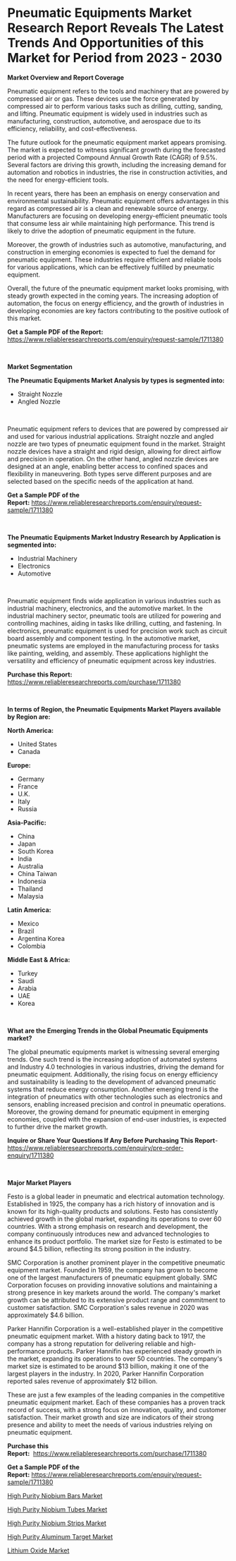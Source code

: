 <p><h1>Pneumatic Equipments Market Research Report Reveals The Latest Trends And Opportunities of this Market for Period from 2023 - 2030</h1></p><p><strong>Market Overview and Report Coverage</strong></p>
<p><p>Pneumatic equipment refers to the tools and machinery that are powered by compressed air or gas. These devices use the force generated by compressed air to perform various tasks such as drilling, cutting, sanding, and lifting. Pneumatic equipment is widely used in industries such as manufacturing, construction, automotive, and aerospace due to its efficiency, reliability, and cost-effectiveness.</p><p>The future outlook for the pneumatic equipment market appears promising. The market is expected to witness significant growth during the forecasted period with a projected Compound Annual Growth Rate (CAGR) of 9.5%. Several factors are driving this growth, including the increasing demand for automation and robotics in industries, the rise in construction activities, and the need for energy-efficient tools.</p><p>In recent years, there has been an emphasis on energy conservation and environmental sustainability. Pneumatic equipment offers advantages in this regard as compressed air is a clean and renewable source of energy. Manufacturers are focusing on developing energy-efficient pneumatic tools that consume less air while maintaining high performance. This trend is likely to drive the adoption of pneumatic equipment in the future.</p><p>Moreover, the growth of industries such as automotive, manufacturing, and construction in emerging economies is expected to fuel the demand for pneumatic equipment. These industries require efficient and reliable tools for various applications, which can be effectively fulfilled by pneumatic equipment.</p><p>Overall, the future of the pneumatic equipment market looks promising, with steady growth expected in the coming years. The increasing adoption of automation, the focus on energy efficiency, and the growth of industries in developing economies are key factors contributing to the positive outlook of this market.</p></p>
<p><strong>Get a Sample PDF of the Report:</strong> <a href="https://www.reliableresearchreports.com/enquiry/request-sample/1711380">https://www.reliableresearchreports.com/enquiry/request-sample/1711380</a></p>
<p>&nbsp;</p>
<p><strong>Market Segmentation</strong></p>
<p><strong>The Pneumatic Equipments Market Analysis by types is segmented into:</strong></p>
<p><ul><li>Straight Nozzle</li><li>Angled Nozzle</li></ul></p>
<p>&nbsp;</p>
<p><p>Pneumatic equipment refers to devices that are powered by compressed air and used for various industrial applications. Straight nozzle and angled nozzle are two types of pneumatic equipment found in the market. Straight nozzle devices have a straight and rigid design, allowing for direct airflow and precision in operation. On the other hand, angled nozzle devices are designed at an angle, enabling better access to confined spaces and flexibility in maneuvering. Both types serve different purposes and are selected based on the specific needs of the application at hand.</p></p>
<p><strong>Get a Sample PDF of the Report:</strong>&nbsp;<a href="https://www.reliableresearchreports.com/enquiry/request-sample/1711380">https://www.reliableresearchreports.com/enquiry/request-sample/1711380</a></p>
<p>&nbsp;</p>
<p><strong>The Pneumatic Equipments Market Industry Research by Application is segmented into:</strong></p>
<p><ul><li>Industrial Machinery</li><li>Electronics</li><li>Automotive</li></ul></p>
<p>&nbsp;</p>
<p><p>Pneumatic equipment finds wide application in various industries such as industrial machinery, electronics, and the automotive market. In the industrial machinery sector, pneumatic tools are utilized for powering and controlling machines, aiding in tasks like drilling, cutting, and fastening. In electronics, pneumatic equipment is used for precision work such as circuit board assembly and component testing. In the automotive market, pneumatic systems are employed in the manufacturing process for tasks like painting, welding, and assembly. These applications highlight the versatility and efficiency of pneumatic equipment across key industries.</p></p>
<p><strong>Purchase this Report:</strong>&nbsp; <a href="https://www.reliableresearchreports.com/purchase/1711380">https://www.reliableresearchreports.com/purchase/1711380</a></p>
<p>&nbsp;</p>
<p><strong>In terms of Region, the Pneumatic Equipments Market Players available by Region are:</strong></p>
<p>
    <p> <strong> North America: </strong>
        <ul>
            <li>United States</li>
            <li>Canada</li>
        </ul>
        </p> 
    <p> <strong> Europe: </strong>
        <ul>
            <li>Germany</li>
            <li>France</li>
            <li>U.K.</li>
            <li>Italy</li>
            <li>Russia</li>
        </ul>
        </p> 
    <p> <strong> Asia-Pacific: </strong>
        <ul>
            <li>China</li>
            <li>Japan</li>
            <li>South Korea</li>
            <li>India</li>
            <li>Australia</li>
            <li>China Taiwan</li>
            <li>Indonesia</li>
            <li>Thailand</li>
            <li>Malaysia</li>
        </ul>
        </p> 
    <p> <strong> Latin America: </strong>
        <ul>
            <li>Mexico</li>
            <li>Brazil</li>
            <li>Argentina Korea</li>
            <li>Colombia</li>
        </ul>
        </p> 
    <p> <strong> Middle East & Africa: </strong>
        <ul>
            <li>Turkey</li>
            <li>Saudi</li>
            <li>Arabia</li>
            <li>UAE</li>
            <li>Korea</li>
        </ul>
    </p>
    </p>
<p>&nbsp;</p>
<p><strong>What are the Emerging Trends in the Global Pneumatic Equipments market?</strong></p>
<p><p>The global pneumatic equipments market is witnessing several emerging trends. One such trend is the increasing adoption of automated systems and Industry 4.0 technologies in various industries, driving the demand for pneumatic equipment. Additionally, the rising focus on energy efficiency and sustainability is leading to the development of advanced pneumatic systems that reduce energy consumption. Another emerging trend is the integration of pneumatics with other technologies such as electronics and sensors, enabling increased precision and control in pneumatic operations. Moreover, the growing demand for pneumatic equipment in emerging economies, coupled with the expansion of end-user industries, is expected to further drive the market growth.</p></p>
<p><strong>Inquire or Share Your Questions If Any Before Purchasing This Report</strong>- <a href="https://www.reliableresearchreports.com/enquiry/pre-order-enquiry/1711380">https://www.reliableresearchreports.com/enquiry/pre-order-enquiry/1711380</a></p>
<p>&nbsp;</p>
<p><strong>Major Market Players</strong></p>
<p><p>Festo is a global leader in pneumatic and electrical automation technology. Established in 1925, the company has a rich history of innovation and is known for its high-quality products and solutions. Festo has consistently achieved growth in the global market, expanding its operations to over 60 countries. With a strong emphasis on research and development, the company continuously introduces new and advanced technologies to enhance its product portfolio. The market size for Festo is estimated to be around $4.5 billion, reflecting its strong position in the industry.</p><p>SMC Corporation is another prominent player in the competitive pneumatic equipment market. Founded in 1959, the company has grown to become one of the largest manufacturers of pneumatic equipment globally. SMC Corporation focuses on providing innovative solutions and maintaining a strong presence in key markets around the world. The company's market growth can be attributed to its extensive product range and commitment to customer satisfaction. SMC Corporation's sales revenue in 2020 was approximately $4.6 billion.</p><p>Parker Hannifin Corporation is a well-established player in the competitive pneumatic equipment market. With a history dating back to 1917, the company has a strong reputation for delivering reliable and high-performance products. Parker Hannifin has experienced steady growth in the market, expanding its operations to over 50 countries. The company's market size is estimated to be around $13 billion, making it one of the largest players in the industry. In 2020, Parker Hannifin Corporation reported sales revenue of approximately $12 billion.</p><p>These are just a few examples of the leading companies in the competitive pneumatic equipment market. Each of these companies has a proven track record of success, with a strong focus on innovation, quality, and customer satisfaction. Their market growth and size are indicators of their strong presence and ability to meet the needs of various industries relying on pneumatic equipment.</p></p>
<p><strong>Purchase this Report:</strong>&nbsp;&nbsp;<a href="https://www.reliableresearchreports.com/purchase/1711380">https://www.reliableresearchreports.com/purchase/1711380</a></p>
<p></p>
<p><strong>Get a Sample PDF of the Report:</strong>&nbsp;<a href="https://www.reliableresearchreports.com/enquiry/request-sample/1711380">https://www.reliableresearchreports.com/enquiry/request-sample/1711380</a></p>
<p><p><a href="https://medium.com/@elenaglover2023/high-purity-niobium-bars-market-report-reveals-the-latest-trends-and-growth-opportunities-of-this-2b31d4ed357c">High Purity Niobium Bars Market</a></p><p><a href="https://medium.com/@stoneernser2023/high-purity-niobium-tubes-market-trends-forecast-and-competitive-analysis-to-2030-ab789a4281a4">High Purity Niobium Tubes Market</a></p><p><a href="https://medium.com/@candicekoss1946/high-purity-niobium-strips-market-size-reveals-the-best-marketing-channels-in-global-industry-6fc614d7bfe3">High Purity Niobium Strips Market</a></p><p><a href="https://medium.com/@rachaelward34/high-purity-aluminum-target-market-trends-and-market-analysis-forecasted-for-period-2023-2030-102ddc2d4ad2">High Purity Aluminum Target Market</a></p><p><a href="https://medium.com/@stefanokon1939/lithium-oxide-market-share-evolution-and-market-growth-trends-2023-2030-9ab64a56f9aa">Lithium Oxide Market</a></p></p>